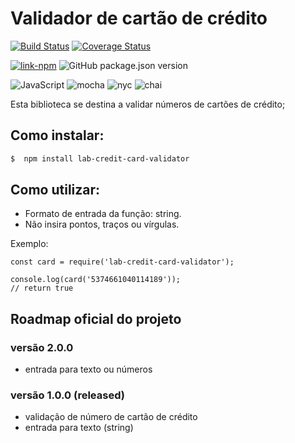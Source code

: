 # Validador de cartão de crédito

[![Build Status](https://travis-ci.org/layshidani/lab-credit-card-validator.svg?branch=master)](https://travis-ci.org/layshidani/lab-credit-card-validator)
[![Coverage Status](https://coveralls.io/repos/github/layshidani/lab-credit-card-validator/badge.svg?branch=master)](https://coveralls.io/github/layshidani/lab-credit-card-validator?branch=master)

[![link-npm](https://img.shields.io/badge/link-npm-red.svg)](https://www.npmjs.com/package/lab-credit-card-validator)
![GitHub package.json version](https://img.shields.io/github/package-json/v/layshidani/lab-credit-card-validator.svg)

![JavaScript](https://img.shields.io/badge/-JavaScript-yellow.svg)
![mocha](https://img.shields.io/badge/-mocha-yellowgreen.svg)
![nyc](https://img.shields.io/badge/-nyc-brightgreen.svg)
![chai](https://img.shields.io/badge/-chai-orange.svg)

Esta biblioteca se destina a validar números de cartões de crédito;

## Como instalar:

```zsh
$  npm install lab-credit-card-validator
```

## Como utilizar:
* Formato de entrada da função: string.
* Não insira pontos, traços ou vírgulas.


Exemplo:

```node
const card = require('lab-credit-card-validator');

console.log(card('5374661040114189'));
// return true
```

## Roadmap oficial do projeto

### versão 2.0.0
* entrada para texto ou números

### versão 1.0.0 (released)
* validação de número de cartão de crédito
* entrada para texto (string)
